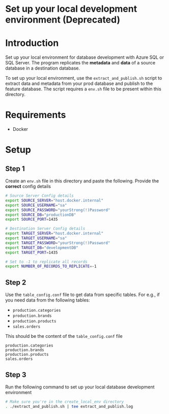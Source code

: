 # Set up your local development environment (Deprecated)

# Introduction
Set up your local environment for database development with Azure SQL or SQL Server. The program replicates the **metadata** and **data** of a source database in a destination database.

To set up your local environment, use the `extract_and_publish.sh` script to extract data and metadata from your prod database and publish to the feature database. The script requires a `env.sh` file to be present within this directory.

# Requirements

- Docker

# Setup
## Step 1

Create an `env.sh` file in this directory and paste the following. Provide the **correct** config details

```bash
# Source Server Config details
export SOURCE_SERVER="host.docker.internal"
export SOURCE_USERNAME="sa"
export SOURCE_PASSWORD="yourStrong(!)Password"
export SOURCE_DB="productionDB"
export SOURCE_PORT=1435

# Destination Server Config details
export TARGET_SERVER="host.docker.internal"
export TARGET_USERNAME="sa"
export TARGET_PASSWORD="yourStrong(!)Password"
export TARGET_DB="developmentDB"
export TARGET_PORT=1435

# Set to -1 to replicate all records
export NUMBER_OF_RECORDS_TO_REPLICATE=-1
```

## Step 2

Use the `table_config.conf` file to get data from specific tables. For e.g., if you need data from the following tables:

- `production.categories`
- `production.brands`
- `production.products`
- `sales.orders`

This should be the content of the `table_config.conf` file
```text
production.categories
production.brands
production.products
sales.orders
```

## Step 3

Run the following command to set up your local database development environment 

```bash
# Make sure you're in the create_local_env directory
. ./extract_and_publish.sh | tee extract_and_publish.log
```
